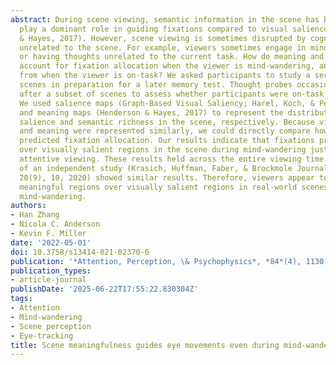 ```yaml
---
abstract: During scene viewing, semantic information in the scene has been shown to
  play a dominant role in guiding fixations compared to visual salience (e.g., Henderson
  & Hayes, 2017). However, scene viewing is sometimes disrupted by cognitive processes
  unrelated to the scene. For example, viewers sometimes engage in mind-wandering,
  or having thoughts unrelated to the current task. How do meaning and visual salience
  account for fixation allocation when the viewer is mind-wandering, and does it differ
  from when the viewer is on-task? We asked participants to study a series of real-world
  scenes in preparation for a later memory test. Thought probes occasionally occurred
  after a subset of scenes to assess whether participants were on-task or mind-wandering.
  We used salience maps (Graph-Based Visual Saliency; Harel, Koch, & Perona, 2007)
  and meaning maps (Henderson & Hayes, 2017) to represent the distribution of visual
  salience and semantic richness in the scene, respectively. Because visual salience
  and meaning were represented similarly, we could directly compare how well they
  predicted fixation allocation. Our results indicate that fixations prioritized meaningful
  over visually salient regions in the scene during mind-wandering just as during
  attentive viewing. These results held across the entire viewing time. A re-analysis
  of an independent study (Krasich, Huffman, Faber, & Brockmole Journal of Vision,
  20(9), 10, 2020) showed similar results. Therefore, viewers appear to prioritize
  meaningful regions over visually salient regions in real-world scenes even during
  mind-wandering.
authors:
- Han Zhang
- Nicola C. Anderson
- Kevin F. Miller
date: '2022-05-01'
doi: 10.3758/s13414-021-02370-6
publication: '*Attention, Perception, \& Psychophysics*, *84*(4), 1130-1150'
publication_types:
- article-journal
publishDate: '2025-06-22T17:55:22.830304Z'
tags:
- Attention
- Mind-wandering
- Scene perception
- Eye-tracking
title: Scene meaningfulness guides eye movements even during mind-wandering
---
```

